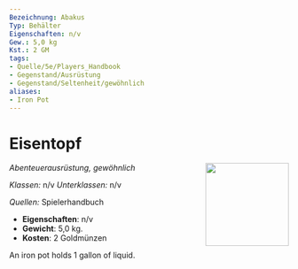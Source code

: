 ```yaml
---
Bezeichnung: Abakus
Typ: Behälter
Eigenschaften: n/v
Gew.: 5,0 kg
Kst.: 2 GM
tags:
- Quelle/5e/Players_Handbook
- Gegenstand/Ausrüstung
- Gegenstand/Seltenheit/gewöhnlich
aliases:
- Iron Pot
---
```

# Eisentopf
*Abenteuerausrüstung, gewöhnlich*
<img src="Gegenstände.webp" align="right" width="150">

_Klassen:_ n/v 
_Unterklassen:_  n/v

_Quellen:_ Spielerhandbuch

- **Eigenschaften**: n/v
- **Gewicht**: 5,0 kg.
- **Kosten**: 2 Goldmünzen

An iron pot holds 1 gallon of liquid.